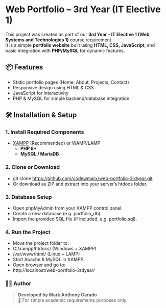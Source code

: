# Web Portfolio – 3rd Year (IT Elective 1)

This project was created as part of our **3rd Year – IT Elective 1 (Web Systems and Technologies 1)** course requirement.  
It is a simple **portfolio website** built using **HTML, CSS, JavaScript**, and basic integration with **PHP/MySQL** for dynamic features.

## 📦 Features
- Static portfolio pages (Home, About, Projects, Contact)
- Responsive design using HTML & CSS
- JavaScript for interactivity
- PHP & MySQL for simple backend/database integration

## 🛠️ Installation & Setup

### 1. Install Required Components
- [XAMPP](https://www.apachefriends.org/) (Recommended) or WAMP/LAMP  
  - **PHP 8+**
  - **MySQL / MariaDB**

### 2. Clone or Download
- git clone https://github.com/codewmarx/web-portfolio-3rdyear.git
- Or download as ZIP and extract into your server’s htdocs folder.

### 3. Database Setup
- Open phpMyAdmin from your XAMPP control panel.
- Create a new database (e.g. portfolio_db).
- Import the provided SQL file (if included, e.g. portfolio.sql).

### 4. Run the Project
- Move the project folder to:
 - C:/xampp/htdocs/ (Windows + XAMPP)
 - /var/www/html/ (Linux + LAMP)
 - Start Apache & MySQL in XAMPP.
- Open browser and go to:
 - http://localhost/web-portfolio-3rdyear/

### 👨‍💻 Author  
> **Developed by Mark Anthony Garado**  
> 📌 For simple academic requirements purposes only.  
